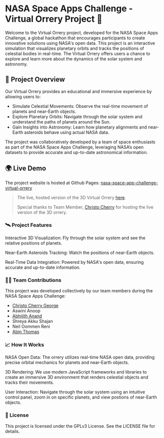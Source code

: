 # NASA Space Apps Challenge - Virtual Orrery Project 🌌

Welcome to the Virtual Orrery project, developed for the NASA Space Apps Challenge, a global hackathon that encourages participants to create innovative solutions using NASA's open data. This project is an interactive simulation that visualizes planetary orbits and tracks the positions of celestial bodies in real-time. The Virtual Orrery offers users a chance to explore and learn more about the dynamics of the solar system and astronomy.

## 🚀 Project Overview

Our Virtual Orrery provides an educational and immersive experience by allowing users to:
- Simulate Celestial Movements: Observe the real-time movement of planets and near-Earth objects.
- Explore Planetary Orbits: Navigate through the solar system and understand the paths of planets around the Sun.
- Gain Insights into Astronomy: Learn how planetary alignments and near-Earth asteroids behave using actual NASA data.

The project was collaboratively developed by a team of space enthusiasts as part of the NASA Space Apps Challenge, leveraging NASA’s open datasets to provide accurate and up-to-date astronomical information.

## 🌍 Live Demo
The project website is hosted at Github Pages: [nasa-space-app-challenge-virtual-orrery](https://itsabin.github.io/nasa-space-app-challenge-virtual-orrery/)

>The live, hosted version of the 3D Virtual Orrery [here](https://gennyofficial.github.io/Quantum-Nebula-Orrery/).
>
>Special thanks to Team Member, [Christo Cherry](https://github.com/gennyofficial) for hosting the live version of the 3D orrery.


### 🛰️ Project Features

Interactive 3D Visualization: Fly through the solar system and see the relative positions of planets.

Near-Earth Asteroids Tracking: Watch the positions of near-Earth objects.

Real-Time Data Integration: Powered by NASA's open data, ensuring accurate and up-to-date information.


### 🧑‍💻 Team Contributions

This project was developed collectively by our team members during the NASA Space Apps Challenge:
- [Christo Cherry George](https://github.com/gennyofficial)
- Aswini Anoop
- [Abhijith Anand](https://github.com/anandabhijith)
- Shreya Akku Shajan
- Neil Oommen Reni
- [Abin Thomas](https://github.com/ItsAbin)


### 📈 How It Works

NASA Open Data: The orrery utilizes real-time NASA open data, providing precise orbital mechanics for planets and near-Earth objects.

3D Rendering: We use modern JavaScript frameworks and libraries to create an immersive 3D environment that renders celestial objects and tracks their movements.

User Interaction: Navigate through the solar system using an intuitive control panel, zoom in on specific planets, and view postions of near-Earth objects.


### 📜 License

This project is licensed under the GPLv3 License. See the LICENSE file for details.
